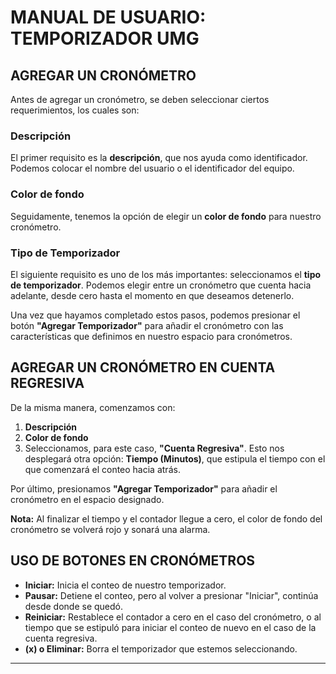 # MANUAL DE USUARIO: TEMPORIZADOR UMG

## AGREGAR UN CRONÓMETRO

Antes de agregar un cronómetro, se deben seleccionar ciertos requerimientos, los cuales son:

### Descripción
El primer requisito es la **descripción**, que nos ayuda como identificador. Podemos colocar el nombre del usuario o el identificador del equipo.

### Color de fondo
Seguidamente, tenemos la opción de elegir un **color de fondo** para nuestro cronómetro.

### Tipo de Temporizador
El siguiente requisito es uno de los más importantes: seleccionamos el **tipo de temporizador**. Podemos elegir entre un cronómetro que cuenta hacia adelante, desde cero hasta el momento en que deseamos detenerlo.

Una vez que hayamos completado estos pasos, podemos presionar el botón **"Agregar Temporizador"** para añadir el cronómetro con las características que definimos en nuestro espacio para cronómetros.

## AGREGAR UN CRONÓMETRO EN CUENTA REGRESIVA

De la misma manera, comenzamos con:

1. **Descripción**
2. **Color de fondo**
3. Seleccionamos, para este caso, **"Cuenta Regresiva"**. Esto nos desplegará otra opción: **Tiempo (Minutos)**, que estipula el tiempo con el que comenzará el conteo hacia atrás.

Por último, presionamos **"Agregar Temporizador"** para añadir el cronómetro en el espacio designado.

**Nota:** Al finalizar el tiempo y el contador llegue a cero, el color de fondo del cronómetro se volverá rojo y sonará una alarma.

## USO DE BOTONES EN CRONÓMETROS

- **Iniciar:** Inicia el conteo de nuestro temporizador.
- **Pausar:** Detiene el conteo, pero al volver a presionar "Iniciar", continúa desde donde se quedó.
- **Reiniciar:** Restablece el contador a cero en el caso del cronómetro, o al tiempo que se estipuló para iniciar el conteo de nuevo en el caso de la cuenta regresiva.
- **(x) o Eliminar:** Borra el temporizador que estemos seleccionando.

---
